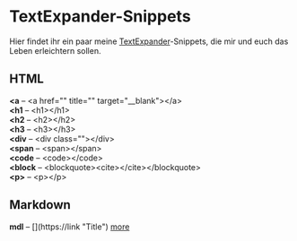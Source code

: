 # TextExpander-Snippets

Hier findet ihr ein paar meine [TextExpander](http://clkde.tradedoubler.com/click?p=23761&a=1998011&url=https://itunes.apple.com/de/app/textexpander-for-mac/id405274824?mt=12&partnerId=2003)-Snippets, die mir und euch das Leben erleichtern sollen.

## HTML

__&lt;a__ – &lt;a href="" title="" target="__blank"&gt;&lt;/a&gt;  
__&lt;h1__ – &lt;h1&gt;&lt;/h1&gt;  
__&lt;h2__ – &lt;h2&gt;&lt;/h2&gt;  
__&lt;h3__ – &lt;h3&gt;&lt;/h3&gt;  
__&lt;div__ – &lt;div class=""&gt;&lt;/div&gt;  
__&lt;span__ – &lt;span&gt;&lt;/span&gt;  
__&lt;code__ – &lt;code&gt;&lt;/code&gt;  
__&lt;block__ – &lt;blockquote&gt;&lt;cite&gt;&lt;/cite&gt;&lt;/blockquote&gt;  
__&lt;p&gt;__ – &lt;p&gt;&lt;/p&gt;  

## Markdown
__mdl__ – &#91;&#93;&#40;https://link "Title"&#41; [more](http://buntepixel.org/?p=4487 "TextExpander-Snippet zum erstellen von Markdown-Links aus aktuellem Safari-Tab")